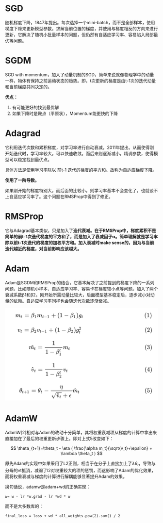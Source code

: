 # SGD

随机梯度下降，1847年提出。每次选择一个mini-batch，而不是全部样本，使用梯度下降来更新模型参数。求解当前位置的梯度，并使用与梯度相反的方向来进行更新，它解决了随机小批量样本的问题，但仍然有自适应学习率、容易陷入局部最优等问题。

# SGDM

SGD with momentum，加入了动量机制的SGD，简单来说就像物理学中的动量一样，物体有保持之前运动状态的趋势。即，t次更新的梯度是由t-1次的迭代动量和当前梯度共同决定的。

**优点：**

1. 有可能更好的找到最优解
2. 如果下降时是鞍点（平原状），Momentum能更快的下降

# **Adagrad**

它利用迭代次数和累积梯度，对学习率进行自动衰减，2011年提出。从而使得刚开始迭代时，学习率较大，可以快速收敛。而后来则逐渐减小，精调参数，使得模型可以稳定找到最优点。

具体方法是使用学习率除以 前t-1 迭代的梯度的平方和。故称为自适应梯度下降。

**使用了一阶导数。**

如果刚开始的梯度特别大，而后面的比较小，则学习率基本不会变化了，也就谈不上自适应学习率了。这个问题在RMSProp中得到了修正。

# **RMSProp**

它与Adagrad基本类似，只是加入了**迭代衰减。在于RMSProp中，梯度累积不是简单的前t-1次迭代梯度的平方和了，而是加入了衰减因子α。简单理解就是学习率除以前t-1次迭代的梯度的加权平方和。加入衰减时make sense的，因为与当前迭代越近的梯度，对当前影响应该越大。**

# Adam

Adam是SGDM和RMSProp的结合，它基本解决了之前提到的梯度下降的一系列问题，比如随机小样本、自适应学习率、容易卡在梯度较小点等问题。加入了两个衰减系数β1和β2。刚开始所需动量比较大，后面模型基本稳定后，逐步减小对动量的依赖。自适应学习率同样也会随迭代次数逐渐衰减。

![1700989794583](image/优化器/1700989794583.png)

# AdamW

AdamW[2]相对与Adam的改动十分简单，其将权重衰减项从梯度的计算中拿出来直接加在了最后的权重更新步骤上。即对上式5改变如下：

$$
\theta_{t+1}=\theta_t - \eta ( \frac{\alpha m_t}{\sqrt{v_t}+\epsilon} + \lambda \theta_t )
$$

原先Adam的实现中如果采用了L2正则，相当于在分子上直接加上了$\lambda \theta_t$，导致与分母的vt抵消，减弱了l2对权重较大的项的惩罚，而这影响了Adam的优化效果，而将权重衰减与梯度的计算进行解耦能够显著提升Adam的效果。

换句话说，adamw是adam+wd的正确实现：

```text
w= w - lr *w.grad - lr *wd * w
```

而不是大多数库的：

```text
final_loss = loss + wd * all_weights.pow(2).sum() / 2
```

